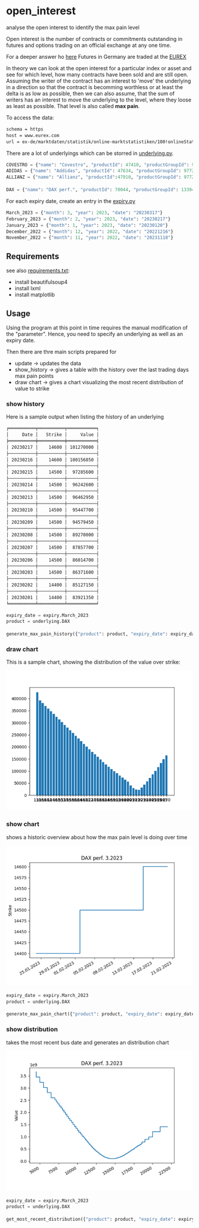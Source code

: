 # open_interest

analyse the open interest  to identify the max pain level

Open interest is the number of contracts or commitments outstanding in futures and options trading on an official exchange at any one time.

For a deeper answer ho [here](https://www.investopedia.com/terms/o/openinterest.asp)
Futures in Germany are traded at the [EUREX](https://www.eurex.com/ex-de/)

In theory we can look at the open interest for a particular index or asset and see for which level, how many contracts have been sold and are still open. Assuming the writer of the contract has an interest to 'move' the underlying in a direction so that the contract is becomming worthless or at least the delta is as low as possible, then we can also assume, that the sum of writers has an interest to move the underlying to the level, where they loose as least as possible. That level is also called **max pain**.

To access the data:

```sh
schema = https
host = www.eurex.com
url = ex-de/marktdaten/statistik/online-marktstatistiken/100!onlineStats
```

There are a lot of underlyings which can be storred in [underlying.py](underlying.py).

```python
COVESTRO = {"name": "Covestro", "productId": 47410, "productGroupId": 9772}
ADIDAS = {"name": "Addidas", "productId": 47634, "productGroupId": 9772}
ALLIANZ = {"name": "Allianz", "productId":47910, "productGroupId": 9772}

DAX = {"name": "DAX perf.", "productId": 70044, "productGroupId": 13394}
```

For each expiry date, create an entry in the [expiry.py](expiry.py)

```python
March_2023 = {"month": 3, "year": 2023, "date": "20230317"}
February_2023 = {"month": 2, "year": 2023, "date": "20230217"}
January_2023 = {"month": 1, "year": 2023, "date": "20230120"}
December_2022 = {"month": 12, "year": 2022, "date": "20221216"}
November_2022 = {"month": 11, "year": 2022, "date": "20231118"}
```

## Requirements

see also [requirements.txt](/requirements.txt):

* install beautifulsoup4
* install lxml
* install matplotlib

## Usage

Using the program at this point in time requires the manual modification of the "parameter". Hence, you need to specify an underlying as well as an expiry date.

Then there are thre main scripts prepared for

* update -> updates the data
* show_history -> gives a table with the history over the last trading days max pain points
* draw chart -> gives a chart visualizing the most recent distribution of value to strike

### show history

Here is a sample output when listing the history of an underlying

```sh
╒══════════╤══════════╤═══════════╕
│     Date │   Strike │     Value │
╞══════════╪══════════╪═══════════╡
│ 20230217 │    14600 │ 101270000 │
├──────────┼──────────┼───────────┤
│ 20230216 │    14600 │ 100156850 │
├──────────┼──────────┼───────────┤
│ 20230215 │    14500 │  97285600 │
├──────────┼──────────┼───────────┤
│ 20230214 │    14500 │  96242600 │
├──────────┼──────────┼───────────┤
│ 20230213 │    14500 │  96462950 │
├──────────┼──────────┼───────────┤
│ 20230210 │    14500 │  95447700 │
├──────────┼──────────┼───────────┤
│ 20230209 │    14500 │  94579450 │
├──────────┼──────────┼───────────┤
│ 20230208 │    14500 │  89270000 │
├──────────┼──────────┼───────────┤
│ 20230207 │    14500 │  87857700 │
├──────────┼──────────┼───────────┤
│ 20230206 │    14500 │  86014700 │
├──────────┼──────────┼───────────┤
│ 20230203 │    14500 │  86371600 │
├──────────┼──────────┼───────────┤
│ 20230202 │    14400 │  85127150 │
├──────────┼──────────┼───────────┤
│ 20230201 │    14400 │  83921350 │
╘══════════╧══════════╧═══════════╛
```

```python
expiry_date = expiry.March_2023
product = underlying.DAX

generate_max_pain_history({"product": product, "expiry_date": expiry_date})
```

### draw chart

This is a sample chart, showing the distribution of the value over strike:

<img src="Figure_1.png" />

### show chart

shows a historic overview about how the max pain level is doing over time

<img src="Figure_2.png" />

```python
expiry_date = expiry.March_2023
product = underlying.DAX

generate_max_pain_chart({"product": product, "expiry_date": expiry_date})
```

### show distribution

takes the most recent bus date and generates an distribution chart

<img src="Figure_3.png" />


```python
expiry_date = expiry.March_2023
product = underlying.DAX

get_most_recent_distribution({"product": product, "expiry_date": expiry_date})
```
